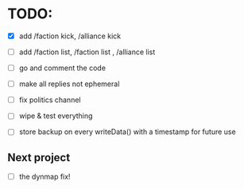 # TODO:
- [x] add /faction kick, /alliance kick
- [ ] add /faction list, /faction list <faction>, /alliance list
- [ ] go and comment the code
- [ ] make all replies not ephemeral
- [ ] fix politics channel
- [ ] wipe & test everything
- [ ] store backup on every writeData() with a timestamp for future use


## Next project
- [ ] the dynmap fix!
